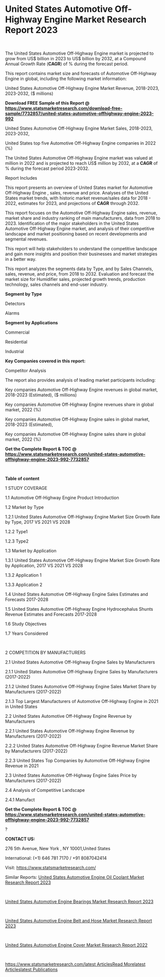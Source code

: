 <h1>United States Automotive Off-Highway Engine Market Research Report 2023</h1><br/><p>The United States Automotive Off-Highway Engine market is projected to grow from US$ billion in 2023 to US$ billion by 2032, at a Compound Annual Growth Rate (<strong>CAGR</strong>) of % during the forecast period.</p>
 
 
 
 <p>This report contains market size and forecasts of Automotive Off-Highway Engine in global, including the following market information:</p>
 
 
 
 <p>United States Automotive Off-Highway Engine Market Revenue, 2018-2023, 2023-2032, ($ millions)</p>
 
 
 
 <p><strong>Download FREE Sample of this Report @ <a href="https://www.statsmarketresearch.com/download-free-sample/7732857/united-states-automotive-offhighway-engine-2023-992">https://www.statsmarketresearch.com/download-free-sample/7732857/united-states-automotive-offhighway-engine-2023-992</a></strong></p>
 
 
 
 <p>United States Automotive Off-Highway Engine Market Sales, 2018-2023, 2023-2032,</p>
 
 
 
 <p>United States top five Automotive Off-Highway Engine companies in 2022 (%)</p>
 
 
 
 <p>The United States Automotive Off-Highway Engine market was valued at million in 2022 and is projected to reach US$ million by 2032, at a <strong>CAGR</strong> of % during the forecast period 2023-2032.</p>
 
 
 
 <p>Report Includes</p>
 
 
 
 <p>This report presents an overview of United States market for Automotive Off-Highway Engine , sales, revenue and price. Analyses of the United States market trends, with historic market revenue/sales data for 2018 - 2022, estimates for 2023, and projections of <strong>CAGR</strong> through 2032.</p>
 
 
 
 <p>This report focuses on the Automotive Off-Highway Engine sales, revenue, market share and industry ranking of main manufacturers, data from 2018 to 2023. Identification of the major stakeholders in the United States Automotive Off-Highway Engine market, and analysis of their competitive landscape and market positioning based on recent developments and segmental revenues.</p>
 
 
 
 <p>This report will help stakeholders to understand the competitive landscape and gain more insights and position their businesses and market strategies in a better way.</p>
 
 
 
 <p>This report analyzes the segments data by Type, and by Sales Channels, sales, revenue, and price, from 2018 to 2032. Evaluation and forecast the market size for Humidifier sales, projected growth trends, production technology, sales channels and end-user industry.</p>
 
 
 
 <p><strong>Segment by Type</strong></p>
 
 
 
 <p>Detectors</p>
 
 
 
 <p>Alarms</p>
 
 
 
 <p><strong>Segment <strong><strong>by Applications</strong></strong></strong></p>
 
 
 
 <p>Commercial</p>
 
 
 
 <p>Residential</p>
 
 
 
 <p>Industrial</p>
 
 
 
 <p><strong>Key Companies covered in this report:</strong></p>
 
 
 
 <p>Competitor Analysis</p>
 
 
 
 <p>The report also provides analysis of leading market participants including:</p>
 
 
 
 <p>Key companies Automotive Off-Highway Engine revenues in global market, 2018-2023 (Estimated), ($ millions)</p>
 
 
 
 <p>Key companies Automotive Off-Highway Engine revenues share in global market, 2022 (%)</p>
 
 
 
 <p>Key companies Automotive Off-Highway Engine sales in global market, 2018-2023 (Estimated),</p>
 
 
 
 <p>Key companies Automotive Off-Highway Engine sales share in global market, 2022 (%)</p>
 
 
 
 <div><b>Get the Complete Report & TOC @ <a href="https://www.statsmarketresearch.com/united-states-automotive-offhighway-engine-2023-992-7732857">https://www.statsmarketresearch.com/united-states-automotive-offhighway-engine-2023-992-7732857</a></b></div>
 
 
 
 <p><br />
 
 <b>Table of content</b></p>
 
 
 
 <p>1 STUDY COVERAGE<br />
 
 1.1 Automotive Off-Highway Engine Product Introduction<br />
 
 1.2 Market by Type<br />
 
 1.2.1 United States Automotive Off-Highway Engine Market Size Growth Rate by Type, 2017 VS 2021 VS 2028<br />
 
 1.2.2 Type1<br />
 
 1.2.3 Type2<br />
 
 1.3 Market by Application<br />
 
 1.3.1 United States Automotive Off-Highway Engine Market Size Growth Rate by Application, 2017 VS 2021 VS 2028<br />
 
 1.3.2 Application 1<br />
 
 1.3.3 Application 2<br />
 
 1.4 United States Automotive Off-Highway Engine Sales Estimates and Forecasts 2017-2028<br />
 
 1.5 United States Automotive Off-Highway Engine Hydrocephalus Shunts Revenue Estimates and Forecasts 2017-2028<br />
 
 1.6 Study Objectives<br />
 
 1.7 Years Considered<br />
 
 <br />
 
 2 COMPETITION BY MANUFACTURERS<br />
 
 2.1 United States Automotive Off-Highway Engine Sales by Manufacturers<br />
 
 2.1.1 United States Automotive Off-Highway Engine Sales by Manufacturers (2017-2022)<br />
 
 2.1.2 United States Automotive Off-Highway Engine Sales Market Share by Manufacturers (2017-2022)<br />
 
 2.1.3 Top Largest Manufacturers of Automotive Off-Highway Engine in 2021 in United States<br />
 
 2.2 United States Automotive Off-Highway Engine Revenue by Manufacturers<br />
 
 2.2.1 United States Automotive Off-Highway Engine Revenue by Manufacturers (2017-2022)<br />
 
 2.2.2 United States Automotive Off-Highway Engine Revenue Market Share by Manufacturers (2017-2022)<br />
 
 2.2.3 United States Top Companies by Automotive Off-Highway Engine Revenue in 2021<br />
 
 2.3 United States Automotive Off-Highway Engine Sales Price by Manufacturers (2017-2022)<br />
 
 2.4 Analysis of Competitive Landscape<br />
 
 2.4.1 Manufact</p>
 
 
 
 <div><b>Get the Complete Report & TOC @ <a href="https://www.statsmarketresearch.com/united-states-automotive-offhighway-engine-2023-992-7732857">https://www.statsmarketresearch.com/united-states-automotive-offhighway-engine-2023-992-7732857</a></b></div>
 
 
 
 <p>? </p>
 
 
 
 <p><b>CONTACT US:</b><br />
 
 276 5th Avenue, New York , NY 10001,United States<br />
 
 International: (+1) 646 781 7170 / +91 8087042414<br />
 
 Visit: <a href="https://www.statsmarketresearch.com/">https://www.statsmarketresearch.com/</a><br />
 
 Similar Reports: <a href="https://www.statsmarketresearch.com/united-states-automotive-offhighway-engine-2023-992-7732857">United States Automotive Engine Oil Coolant Market Research Report 2023</a><br />
 
 <br />
 
 <a href="https://www.statsmarketresearch.com/united-states-automotive-offhighway-engine-2023-992-7732857">United States Automotive Engine Bearings Market Research Report 2023</a><br />
 
 <br />
 
 <a href="https://www.statsmarketresearch.com/united-states-automotive-offhighway-engine-2023-992-7732857">United States Automotive Engine Belt and Hose Market Research Report 2023</a><br />
 
 <br />
 
 <a href="https://www.statsmarketresearch.com/united-states-automotive-offhighway-engine-2023-992-7732857">United States Automotive Engine Cover Market Research Report 2022</a><br />
 
 <br />
 
 <a href="https://gyeongbokgung.com">https://www.statsmarketresearch.com/</a><a href="https://hallyeomaritime.com">latest Articles</a><a href="https://jingwansa.com">Read More</a><a href="https://nguoiviet.jp/">latest Articles</a><a href="https://www.intelmarketresearch.com/">latest Publications</a></p>